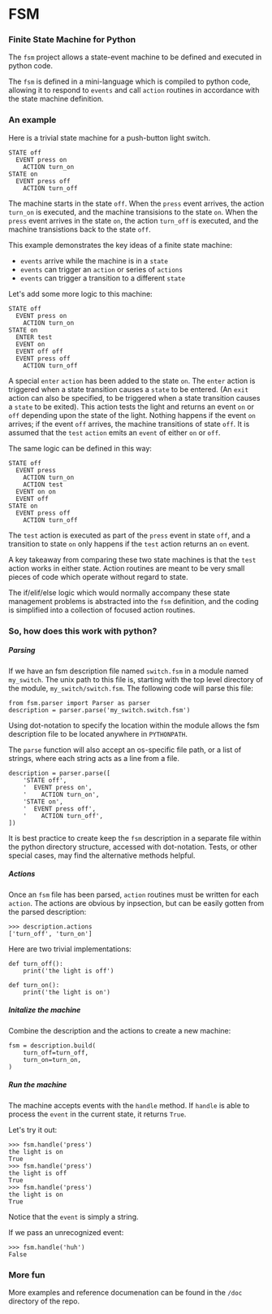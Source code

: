 # FSM

### Finite State Machine for Python

The `fsm` project allows a state-event machine to be defined and executed
in python code.

The `fsm` is defined in a mini-language which is compiled to python code,
allowing it to respond to `events` and call `action` routines in accordance with
the state machine definition.

### An example

Here is a trivial state machine for a push-button light switch.

```
STATE off
  EVENT press on
    ACTION turn_on
STATE on
  EVENT press off
    ACTION turn_off
```

The machine starts in the state `off`. When the `press` event arrives, the action
`turn_on` is executed, and the machine transisions to the state `on`.
When the `press` event arrives in the state `on`, the action `turn_off` is
executed, and the machine transistions back to the state `off`.

This example demonstrates the key ideas of a finite state machine:

* `events` arrive while the machine is in a `state`
* `events` can trigger an `action` or series of `actions`
* `events` can trigger a transition to a different `state`

Let's add some more logic to this machine:

```
STATE off
  EVENT press on
    ACTION turn_on
STATE on
  ENTER test
  EVENT on
  EVENT off off
  EVENT press off
    ACTION turn_off
```

A special `enter` `action` has been added to the state `on`.
The `enter` action is triggered when a state transition causes a `state` to be entered.
(An `exit` action can also be specified, to be triggered when a state transition causes a `state` to be exited).
This action tests the light and returns an event `on` or `off` depending
upon the state of the light. Nothing happens if the event `on` arrives; if the
event `off` arrives, the machine transitions of state `off`.
It is assumed that the `test` `action` emits an `event` of either `on` or `off`.

The same logic can be defined in this way:

```
STATE off
  EVENT press
    ACTION turn_on
    ACTION test
  EVENT on on
  EVENT off
STATE on
  EVENT press off
    ACTION turn_off
```

The `test` action is executed as part of the `press` event in state `off`, and
a transition to state `on` only happens if the `test` action returns an `on` event.

A key takeaway from comparing these two state machines is that the `test` action
works in either state. Action routines are meant to be very small pieces of
code which operate without regard to state.

The if/elif/else logic which would normally accompany these state management
problems is abstracted into the `fsm` definition, and the coding is simplified
into a collection of focused action routines.

### So, how does this work with python?

##### Parsing

If we have an fsm description file named `switch.fsm` in a module
named `my_switch`. The unix path to this file is, starting with the top level
directory of the module, `my_switch/switch.fsm`. The following code will parse this file:
```
from fsm.parser import Parser as parser
description = parser.parse('my_switch.switch.fsm')
```

Using dot-notation to specify the location within the module allows the fsm description
file to be located anywhere in `PYTHONPATH`.

The `parse` function will also accept an os-specific file path, or a list of strings,
where each string acts as a line from a file.
```
description = parser.parse([
    'STATE off',
    '  EVENT press on',
    '    ACTION turn_on',
    'STATE on',
    '  EVENT press off',
    '    ACTION turn_off',
])
```
It is best practice to create keep the `fsm` description in a separate file within
the python directory structure, accessed with dot-notation.
Tests, or other special cases, may find the
alternative methods helpful.

##### Actions

Once an `fsm` file has been parsed, `action` routines must be written for each
`action`. The actions are obvious by inpsection, but can be easily gotten
from the parsed description:
```
>>> description.actions
['turn_off', 'turn_on']
```

Here are two trivial implementations:
```
def turn_off():
    print('the light is off')

def turn_on():
    print('the light is on')
```

##### Initalize the machine

Combine the description and the actions to create a new machine:

```
fsm = description.build(
    turn_off=turn_off,
    turn_on=turn_on,
)
```

##### Run the machine

The machine accepts events with the `handle` method. If `handle` is able to
process the `event` in the current state, it returns `True`.

Let's try it out:
```
>>> fsm.handle('press')
the light is on
True
>>> fsm.handle('press')
the light is off
True
>>> fsm.handle('press')
the light is on
True
```
Notice that the `event` is simply a string.

If we pass an unrecognized event:
```
>>> fsm.handle('huh')
False
```

### More fun

More examples and reference documenation can be found in the `/doc` directory of the repo.
